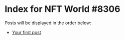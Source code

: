 # Index for NFT World #8306
Posts will be displayed in the order below:

- [Your first post](./001-first.md)

